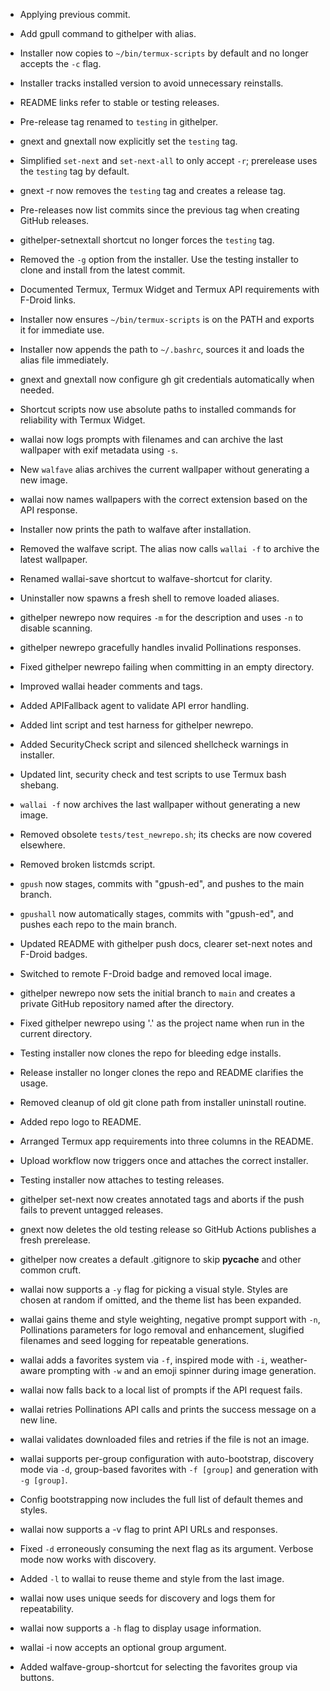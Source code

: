 - Applying previous commit.
- Add gpull command to githelper with alias.
- Installer now copies to `~/bin/termux-scripts` by default and no longer
  accepts the `-c` flag.
- Installer tracks installed version to avoid unnecessary reinstalls.
- README links refer to stable or testing releases.
- Pre-release tag renamed to `testing` in githelper.
- gnext and gnextall now explicitly set the `testing` tag.
- Simplified `set-next` and `set-next-all` to only accept `-r`; prerelease uses
  the `testing` tag by default.
- gnext -r now removes the `testing` tag and creates a release tag.
- Pre-releases now list commits since the previous tag when creating GitHub releases.
- githelper-setnextall shortcut no longer forces the `testing` tag.
- Removed the `-g` option from the installer. Use the testing installer to clone and install from the latest commit.
- Documented Termux, Termux Widget and Termux API requirements with F-Droid links.
- Installer now ensures `~/bin/termux-scripts` is on the PATH and exports it for immediate use.
- Installer now appends the path to `~/.bashrc`, sources it and loads the alias file immediately.

- gnext and gnextall now configure gh git credentials automatically when needed.

- Shortcut scripts now use absolute paths to installed commands for reliability with Termux Widget.
- wallai now logs prompts with filenames and can archive the last wallpaper with exif metadata using `-s`.
- New `walfave` alias archives the current wallpaper without generating a new image.
- wallai now names wallpapers with the correct extension based on the API response.
- Installer now prints the path to walfave after installation.

- Removed the walfave script. The alias now calls `wallai -f` to archive the
  latest wallpaper.

- Renamed wallai-save shortcut to walfave-shortcut for clarity.
- Uninstaller now spawns a fresh shell to remove loaded aliases.
- githelper newrepo now requires `-m` for the description and uses `-n` to disable scanning.
- githelper newrepo gracefully handles invalid Pollinations responses.
- Fixed githelper newrepo failing when committing in an empty directory.
- Improved wallai header comments and tags.
- Added APIFallback agent to validate API error handling.
- Added lint script and test harness for githelper newrepo.
- Added SecurityCheck script and silenced shellcheck warnings in installer.
- Updated lint, security check and test scripts to use Termux bash shebang.
- `wallai -f` now archives the last wallpaper without generating a new image.
- Removed obsolete `tests/test_newrepo.sh`; its checks are now covered elsewhere.
- Removed broken listcmds script.
- `gpush` now stages, commits with "gpush-ed", and pushes to the main branch.
- `gpushall` now automatically stages, commits with "gpush-ed", and pushes each repo to the main branch.
- Updated README with githelper push docs, clearer set-next notes and F-Droid badges.
- Switched to remote F-Droid badge and removed local image.
- githelper newrepo now sets the initial branch to `main` and creates a private GitHub repository named after the directory.
- Fixed githelper newrepo using '.' as the project name when run in the current directory.
- Testing installer now clones the repo for bleeding edge installs.
- Release installer no longer clones the repo and README clarifies the usage.
- Removed cleanup of old git clone path from installer uninstall routine.
- Added repo logo to README.
- Arranged Termux app requirements into three columns in the README.
- Upload workflow now triggers once and attaches the correct installer.
- Testing installer now attaches to testing releases.
- githelper set-next now creates annotated tags and aborts if the push fails to prevent untagged releases.
- gnext now deletes the old testing release so GitHub Actions publishes a fresh prerelease.
- githelper now creates a default .gitignore to skip __pycache__ and other common cruft.
- wallai now supports a `-y` flag for picking a visual style. Styles are chosen at random if omitted, and the theme list has been expanded.
- wallai gains theme and style weighting, negative prompt support with `-n`,
  Pollinations parameters for logo removal and enhancement, slugified filenames
  and seed logging for repeatable generations.
- wallai adds a favorites system via `-f`, inspired mode with `-i`,
  weather-aware prompting with `-w` and an emoji spinner during image generation.
- wallai now falls back to a local list of prompts if the API request fails.
- wallai retries Pollinations API calls and prints the success message on a new line.
- wallai validates downloaded files and retries if the file is not an image.
- wallai supports per-group configuration with auto-bootstrap, discovery mode via `-d`,
  group-based favorites with `-f [group]` and generation with `-g [group]`.
- Config bootstrapping now includes the full list of default themes and styles.
- wallai now supports a -v flag to print API URLs and responses.
- Fixed `-d` erroneously consuming the next flag as its argument. Verbose mode now works with discovery.
- Added `-l` to wallai to reuse theme and style from the last image.
- wallai now uses unique seeds for discovery and logs them for repeatability.
- wallai now supports a `-h` flag to display usage information.
- wallai -i now accepts an optional group argument.
- Added walfave-group-shortcut for selecting the favorites group via buttons.
